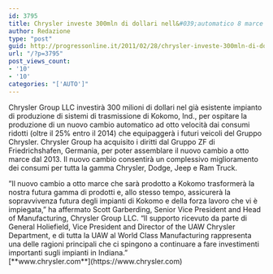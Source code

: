 ```yaml
---
id: 3795
title: Chrysler investe 300mln di dollari nell&#039;automatico 8 marce
author: Redazione
type: "post"
guid: http://progressonline.it/2011/02/28/chrysler-investe-300mln-di-dollari-nellautomatico-8-marce/
url: "/?p=3795"
post_views_count:
- '10'
- '10'
categories: "['AUTO']"
---
```


Chrysler Group LLC investirà 300 milioni di dollari nel già esistente impianto di produzione di sistemi di trasmissione di Kokomo, Ind., per ospitare la produzione di un nuovo cambio automatico ad otto velocità dai consumi ridotti (oltre il 25% entro il 2014) che equipaggerà i futuri veicoli del Gruppo Chrysler. Chrysler Group ha acquisito i diritti dal Gruppo ZF di Friedrichshafen, Germania, per poter assemblare il nuovo cambio a otto marce dal 2013. Il nuovo cambio consentirà un complessivo miglioramento dei consumi per tutta la gamma Chrysler, Dodge, Jeep e Ram Truck.

<div>”Il nuovo cambio a otto marce che sarà prodotto a Kokomo trasformerà la nostra futura gamma di prodotti e, allo stesso tempo, assicurerà la sopravvivenza futura degli impianti di Kokomo e della forza lavoro che vi è impiegata,” ha affermato Scott Garberding, Senior Vice President and Head of Manufacturing, Chrysler Group LLC. “Il supporto ricevuto da parte di General Holiefield, Vice President and Director of the UAW Chrysler Department, e di tutta la UAW al World Class Manufacturing rappresenta una delle ragioni principali che ci spingono a continuare a fare investimenti importanti sugli impianti in Indiana.”</div><div> </div><div>[**www.chrysler.com**](https://www.chrysler.com)</div><div> </div><div> </div>